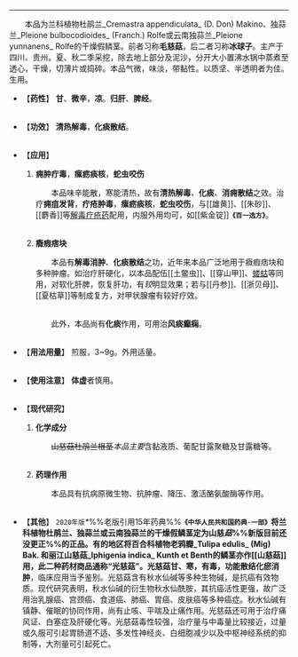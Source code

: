 ---

&emsp;&emsp;本品为兰科植物杜鹃兰_Cremastra appendiculata_ (D. Don) Makino、独蒜兰_Pleione bulbocodioides_ (Franch.) Rolfe或云南独蒜兰_Pleione yunnanens_ Rolfe的干燥假鳞茎。前者习称**毛慈菇**，后二者习称**冰球子**。主产于四川、贵州。夏、秋二季采挖，除去地上部分及泥沙，分开大小置沸水锅中蒸煮至透心，干燥，切薄片或捣碎。本品气微，味淡，带黏性。以质坚、半透明者为佳。生用。

- 【**药性**】
	**甘**、**微辛**，**凉**。**归肝**、**脾经**。<br></br>

- 【**功效**】
	**清热解毒**，**化痰散结**。<br></br>

- 【**应用**】
	1. **痈肿疔毒**，**瘰疬痰核**，**蛇虫咬伤**
		
		&emsp;&emsp;本品味辛能散，寒能清热，故有**清热解毒**<dfn>、</dfn>**化痰**<dfn>、</dfn>**消痈散结**之效。治疗**痈疽发背**，**疔疮肿毒**，**瘰疬痰核**，**蛇虫咬伤**，与[[雄黄]]、[[朱砂]]、[[麝香]]等<ins>解毒疗疮药</ins>配用，内服外用均可，如[[紫金锭]]**`《百一选方》`**。<br></br>
	
	2. **癓瘕痞块**
		
		&emsp;&emsp;本品有**解毒消肿**、**化痰散结**之功，近年来本品广泛地用于癓瘕痞块和多种肿瘤。如治疗肝硬化，以本品配伍[[土鳖虫]]、[[穿山甲]]、<ins>蝼蛄</ins>等同用，对软化肝脾，恢复肝功，有<dfn>较</dfn>明显效果；若与[[丹参]]、[[浙贝母]]、[[夏枯草]]等制成复方，对甲状腺瘤有较好疗效。<br></br>

		&emsp;&emsp;此外，本品尚有**化痰**作用，可用治**风痰癫痫**。<br></br>

- 【**用法用量**】
	煎服，3~9g。外用适量。<br></br>

- 【**使用注意**】
	**体虚**者慎用。<br></br>

- 【**现代研究**】
	1. **化学成分**
		
		&emsp;&emsp;~~山慈菇杜鹃兰根茎~~<dfn>本品主要</dfn>含黏液质、葡配甘露聚糖及甘露糖等。<br></br>
	
	2. **药理作用**
		
		&emsp;&emsp;本品具有抗病原微生物、抗肿瘤、降压、激活酪氨酸酶等作用。<br></br>

- 【**其他**】
	`2020年版`<dfn>\*</dfn>%%老版引用15年药典%%**`《中华人民共和国药典·一部》`**将兰科植物杜鹃兰、独蒜兰或云南独蒜兰的干燥假鳞茎定为山慈<dfn>菇</dfn>%%新版目前还没更正%%的正品。有的地区将百合科植物老鸦瓣_Tulipa edulis_ (Mig) Bak. 和丽江山慈菇_Iphigenia indica_ Kunth et Benth的鳞茎亦作[[山慈菇]]用，此二种药材商品通称“**光**慈菇”。光慈菇甘、寒，有毒，功能散结**化瘀消肿**，临床应用当予鉴别。光慈菇含有秋水仙碱等多种生物碱，是抗癌有效物质。现代研究表明，秋水仙碱的衍生物秋水仙酰胺，其抗癌活性更强，故广泛用治乳腺癌、宫颈癌、食道癌、肺癌、胃癌、皮肤癌等多种癌症。秋水仙碱有镇静、催眠的协同作用，尚有止咳、平喘及止痛作用。光慈菇还可用于治疗痛风证、白塞症及肝硬化等。光慈菇毒性较强，治疗量与中毒量比较接近，过量或久服可引起胃肠道不适、多发性神经炎、白细胞减少以及中枢神经系统的抑制等，大剂量可引起死亡。